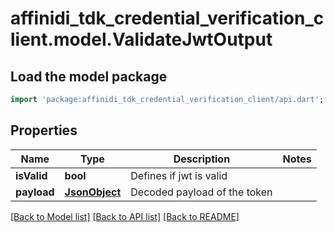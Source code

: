 # affinidi_tdk_credential_verification_client.model.ValidateJwtOutput

## Load the model package
```dart
import 'package:affinidi_tdk_credential_verification_client/api.dart';
```

## Properties
Name | Type | Description | Notes
------------ | ------------- | ------------- | -------------
**isValid** | **bool** | Defines if jwt is valid | 
**payload** | [**JsonObject**](.md) | Decoded payload of the token | 

[[Back to Model list]](../README.md#documentation-for-models) [[Back to API list]](../README.md#documentation-for-api-endpoints) [[Back to README]](../README.md)


